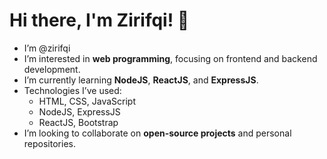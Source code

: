 # Hi there, I'm Zirifqi! 👋

- I’m @zirifqi  
- I’m interested in **web programming**, focusing on frontend and backend development.  
- I’m currently learning **NodeJS**, **ReactJS**, and **ExpressJS**.  
- Technologies I’ve used:  
  - HTML, CSS, JavaScript  
  - NodeJS, ExpressJS  
  - ReactJS, Bootstrap  
- I’m looking to collaborate on **open-source projects** and personal repositories.



<!---
zirifqi/zirifqi is a ✨ special ✨ repository because its `README.md` (this file) appears on your GitHub profile.
You can click the Preview link to take a look at your changes.
--->
